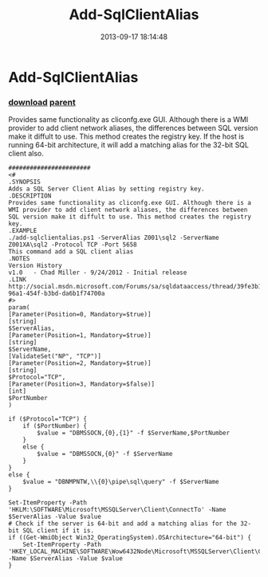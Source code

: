 ﻿---
pid:            4473
parent:         3662
children:       
poster:         PlateSpinner
title:          Add-SqlClientAlias
date:           2013-09-17 18:14:48
description:    Provides same functionality as cliconfg.exe GUI. Although there is a WMI provider to add client network aliases, the differences between SQL version make it diffult to use. This method creates the registry key. If the host is running 64-bit architecture, it will add a matching alias for the 32-bit SQL client also.
format:         posh
---

# Add-SqlClientAlias

### [download](4473.ps1) [parent](3662.md) 

Provides same functionality as cliconfg.exe GUI. Although there is a WMI provider to add client network aliases, the differences between SQL version make it diffult to use. This method creates the registry key. If the host is running 64-bit architecture, it will add a matching alias for the 32-bit SQL client also.

```posh
#######################
<#
.SYNOPSIS
Adds a SQL Server Client Alias by setting registry key. 
.DESCRIPTION
Provides same functionality as cliconfg.exe GUI. Although there is a WMI provider to add client network aliases, the differences between SQL version make it diffult to use. This method creates the registry key.
.EXAMPLE
./add-sqlclientalias.ps1 -ServerAlias Z001\sql2 -ServerName Z001XA\sql2 -Protocol TCP -Port 5658
This command add a SQL client alias
.NOTES
Version History
v1.0   - Chad Miller - 9/24/2012 - Initial release
.LINK
http://social.msdn.microsoft.com/Forums/sa/sqldataaccess/thread/39fe3b15-96a1-454f-b3bd-da6b1f74700a
#>
param(
[Parameter(Position=0, Mandatory=$true)]
[string]
$ServerAlias,
[Parameter(Position=1, Mandatory=$true)]
[string]
$ServerName,
[ValidateSet("NP", "TCP")]
[Parameter(Position=2, Mandatory=$true)]
[string]
$Protocol="TCP",
[Parameter(Position=3, Mandatory=$false)]
[int]
$PortNumber
)

if ($Protocol="TCP") {
    if ($PortNumber) {
        $value = "DBMSSOCN,{0},{1}" -f $ServerName,$PortNumber
    }
    else {
        $value = "DBMSSOCN,{0}" -f $ServerName
    }
}
else {
    $value = "DBNMPNTW,\\{0}\pipe\sql\query" -f $ServerName
}

Set-ItemProperty -Path 'HKLM:\SOFTWARE\Microsoft\MSSQLServer\Client\ConnectTo' -Name $ServerAlias -Value $value
# Check if the server is 64-bit and add a matching alias for the 32-bit SQL client if it is.
if ((Get-WmiObject Win32_OperatingSystem).OSArchitecture="64-bit") {
	Set-ItemProperty -Path 'HKEY_LOCAL_MACHINE\SOFTWARE\Wow6432Node\Microsoft\MSSQLServer\Client\ConnectTo\' -Name $ServerAlias -Value $value
}
```

